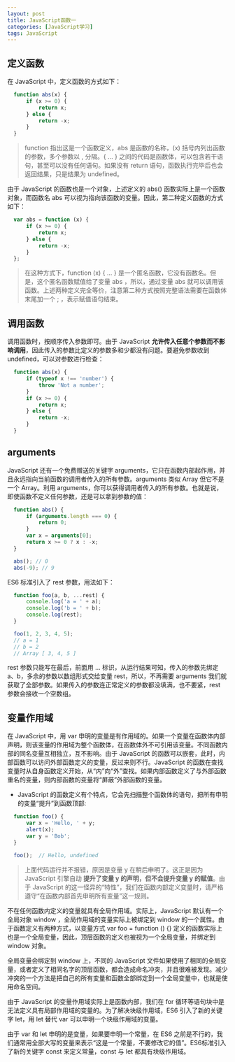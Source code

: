 ```yaml
---
layout: post
title: JavaScript函数一
categories: [JavaScript学习]
tags: JavaScript
---
```


## 定义函数
在 JavaScript 中，定义函数的方式如下：
```javascript
  function abs(x) {
      if (x >= 0) {
          return x;
      } else {
          return -x;
      }
  }
```
>function 指出这是一个函数定义，abs 是函数的名称，(x) 括号内列出函数的参数，多个参数以 , 分隔。{ ... } 之间的代码是函数体，可以包含若干语句，甚至可以没有任何语句。如果没有 return 语句，函数执行完毕后也会返回结果，只是结果为 undefined。

由于 JavaScript 的函数也是一个对象，上述定义的 abs() 函数实际上是一个函数对象，而函数名 abs 可以视为指向该函数的变量。因此，第二种定义函数的方式如下：
```javascript
  var abs = function (x) {
      if (x >= 0) {
          return x;
      } else {
          return -x;
      }
  };
```
>在这种方式下，function (x) { ... } 是一个匿名函数，它没有函数名。但是，这个匿名函数赋值给了变量 abs ，所以，通过变量 abs 就可以调用该函数。上述两种定义完全等价，注意第二种方式按照完整语法需要在函数体末尾加一个 ; ，表示赋值语句结束。

## 调用函数
调用函数时，按顺序传入参数即可。由于 JavaScript **允许传入任意个参数而不影响调用**，因此传入的参数比定义的参数多和少都没有问题。要避免参数收到 undefined，可以对参数进行检查：
```javascript
  function abs(x) {
      if (typeof x !== 'number') {
          throw 'Not a number';
      }
      if (x >= 0) {
          return x;
      } else {
          return -x;
      }
  }
```

## arguments
JavaScript 还有一个免费赠送的关键字 arguments，它只在函数内部起作用，并且永远指向当前函数的调用者传入的所有参数。arguments 类似 Array 但它不是一个 Array。利用 arguments，你可以获得调用者传入的所有参数。也就是说，即使函数不定义任何参数，还是可以拿到参数的值：
```javascript
  function abs() {
      if (arguments.length === 0) {
          return 0;
      }
      var x = arguments[0];
      return x >= 0 ? x : -x;
  }

  abs(); // 0
  abs(-9); // 9
```
ES6 标准引入了 rest 参数，用法如下：
```javascript
  function foo(a, b, ...rest) {
      console.log('a = ' + a);
      console.log('b = ' + b);
      console.log(rest);
  }

  foo(1, 2, 3, 4, 5);
  // a = 1
  // b = 2
  // Array [ 3, 4, 5 ]
```
rest 参数只能写在最后，前面用 ... 标识，从运行结果可知，传入的参数先绑定 a、b，多余的参数以数组形式交给变量 rest，所以，不再需要 arguments 我们就获取了全部参数。如果传入的参数连正常定义的参数都没填满，也不要紧，rest 参数会接收一个空数组。

## 变量作用域
在 JavaScript 中，用 var 申明的变量是有作用域的。如果一个变量在函数体内部声明，则该变量的作用域为整个函数体，在函数体外不可引用该变量。不同函数内部的同名变量互相独立，互不影响。由于 JavaScript 的函数可以嵌套，此时，内部函数可以访问外部函数定义的变量，反过来则不行。JavaScript 的函数在查找变量时从自身函数定义开始，从“内”向“外”查找。如果内部函数定义了与外部函数重名的变量，则内部函数的变量将“屏蔽”外部函数的变量。

* JavaScript 的函数定义有个特点，它会先扫描整个函数体的语句，把所有申明的变量“提升”到函数顶部:
```javascript
  function foo() {
      var x = 'Hello, ' + y;
      alert(x);
      var y = 'Bob';
  }

  foo();  // Hello, undefined
```
>上面代码运行并不报错，原因是变量 y 在稍后申明了。这正是因为 JavaScript 引擎自动 **提升了变量 y 的声明，但不会提升变量 y 的赋值**。由于 JavaScript 的这一怪异的“特性”，我们在函数内部定义变量时，请严格遵守“在函数内部首先申明所有变量”这一规则。

不在任何函数内定义的变量就具有全局作用域。实际上，JavaScript 默认有一个全局对象 window ，全局作用域的变量实际上被绑定到 window 的一个属性。由于函数定义有两种方式，以变量方式 var foo = function () {} 定义的函数实际上也是一个全局变量，因此，顶层函数的定义也被视为一个全局变量，并绑定到 window 对象。

全局变量会绑定到 window 上，不同的 JavaScript 文件如果使用了相同的全局变量，或者定义了相同名字的顶层函数，都会造成命名冲突，并且很难被发现。减少冲突的一个方法是把自己的所有变量和函数全部绑定到一个全局变量中，也就是使用命名空间。

由于 JavaScript 的变量作用域实际上是函数内部，我们在 for 循环等语句块中是无法定义具有局部作用域的变量的。为了解决块级作用域，ES6 引入了新的关键字 let，用 let 替代 var 可以申明一个块级作用域的变量。

由于 var 和 let 申明的是变量，如果要申明一个常量，在 ES6 之前是不行的，我们通常用全部大写的变量来表示“这是一个常量，不要修改它的值”。ES6标准引入了新的关键字 const 来定义常量，const 与 let 都具有块级作用域。
